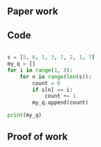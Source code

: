 ## Paper work


## Code 

```.py

s = [5, 6, 1, 3, 2, 2, 1, 7]
my_q = []
for i in range(1, 8):
    for n in range(len(s)):
        count = 0
        if s[n] == i:
            count += 1
        my_q.append(count)

print(my_q)

```

## Proof of work

